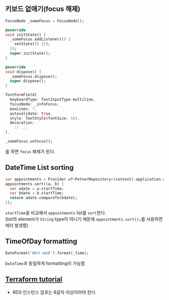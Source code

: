 ## 키보드 없애기(focus 해제)
```dart
FocusNode _someFocus = FocusNode();

@override
void initState() {
  _someFocus.addListener(() {
    setState(() {});
  });
  super.initState();
}

@override
void dispose() {
  _someFocus.dispose();
  super.dispose();
}

TextFormField(
  keyboardType: TextInputType.multiline,
  focusNode: _infoFocus,
  maxLines: 7,
  autovalidate: true,
  style: TextStyle(fontSize: 16),
  decoration: 
    // ...
),
```
```dart
_someFocus.unfocus();
```
를 하면 `focus` 해제가 된다.  

## DateTime List sorting
```dart
var appointments = Provider.of<PetnerRepository>(context).application.appointments;
appointments.sort((a, b) {
  var adate = a.startTime;
  var bdate = b.startTime;
  return adate.compareTo(bdate);
});
```
`startTime`을 비교해서 `appointments` list를 `sort`한다.  
(list의 element가 `String` type이 아니기 때문에 `appointments.sort();`를 사용하면 에러 발생함)  

## TimeOfDay formatting
```dart
DateFormat('HH시 mm분').format(_time);
```
`DateTime`과 동일하게 formatting이 가능함

## [Terraform tutorial](https://www.44bits.io/ko/post/terraform_introduction_infrastrucute_as_code)
- RDS 인스턴스 암호는 8글자 이상이어야 한다.  
